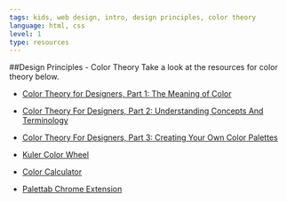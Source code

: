 ```yaml
---
tags: kids, web design, intro, design principles, color theory
language: html, css
level: 1
type: resources
---
```


##Design Principles - Color Theory
Take a look at the resources for color theory below.

+ [Color Theory for Designers, Part 1: The Meaning of Color
](http://www.smashingmagazine.com/2010/01/28/color-theory-for-designers-part-1-the-meaning-of-color/)

+ [Color Theory For Designers, Part 2: Understanding Concepts And Terminology](http://www.smashingmagazine.com/2010/02/02/color-theory-for-designers-part-2-understanding-concepts-and-terminology/)

+ [Color Theory For Designers, Part 3: Creating Your Own Color Palettes](http://www.smashingmagazine.com/2010/02/08/color-theory-for-designer-part-3-creating-your-own-color-palettes/)

+ [Kuler Color Wheel](https://color.adobe.com/create/color-wheel/)

+ [Color Calculator](http://www.sessions.edu/color-calculator)

+ [Palettab Chrome Extension](http://palettab.com/)
